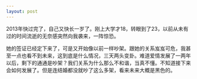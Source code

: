 ```yaml
---
layout: post
---
```


2013年快过完了，自己又快长一岁了。刚上大学才18，转眼到了23，以前从未有过的时间流逝的无奈感突然向我袭来，一阵惊恐。

她的签证已经定下来了，可是又开始像以前一样吵架。跟她的关系岌岌可危，我甚至一点也看不到未来，这到底是什么情况，三天两头变卦。难道爱情发展了一两年以后，剩下的通通是吵架？我们关系为什么那么不和谐，当真不懂。不知道接下来会如何发展了。但是连结婚都没就吵了这么多架，看来未来大概是黑色的。